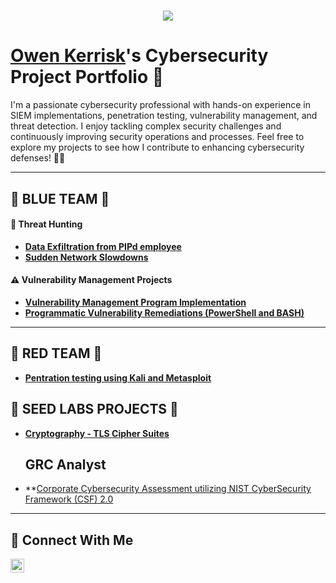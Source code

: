 <h1 align="center">
    <img src="https://readme-typing-svg.herokuapp.com/?font=Righteous&size=35&color=FFFFFF&center=true&vCenter=true&width=500&height=70&duration=2000&lines=$+whoami;+Owen+Kerrisk;" />
</h1>

# <a href="https://www.linkedin.com/in/owenkerrisk /">Owen Kerrisk</a>'s Cybersecurity Project Portfolio 🔐

I'm a passionate cybersecurity professional with hands-on experience in SIEM implementations, penetration testing, vulnerability management, and threat detection. I enjoy tackling complex security challenges and continuously improving security operations and processes. Feel free to explore my projects to see how I contribute to enhancing cybersecurity defenses! 🚀🔐

---

## 🔵 BLUE TEAM 🔵

#### 🚨 Threat Hunting

- **[Data Exfiltration from PIPd employee](https://github.com/owenkerrisk/Sudden-Data-Exfiltration-from-PIPd-employee)**
- **[Sudden Network Slowdowns](https://github.com/owenkerrisk/Sudden-Network-Slowdowns)**

#### ⚠️ Vulnerability Management Projects

- **[Vulnerability Management Program Implementation](https://github.com/owenkerrisk/vulnerability-management-program)**
- **[Programmatic Vulnerability Remediations (PowerShell and BASH)](https://github.com/owenkerrisk/Remediation-Automation-Bash-and-Powershell/tree/main)**

---

## 🔴 RED TEAM 🔴 

- **[Pentration testing using Kali and Metasploit](https://github.com/owenkerrisk/Penetration-Testing-using-Kali-Metasploit-)**

## 🧪 SEED LABS PROJECTS 🧪

- **[Cryptography - TLS Cipher Suites](https://github.com/owenkerrisk/Crytography/tree/main)**

  ## GRC Analyst
  
- **[Corporate Cybersecurity Assessment utilizing NIST CyberSecurity Framework (CSF) 2.0](https://github.com/owenkerrisk/GRC-Analyst)






<hr/>

## 🤳 Connect With Me

[<img align="left" alt="___________ | LinkedIn" width="22px" src="https://cdn.jsdelivr.net/npm/simple-icons@v3/icons/linkedin.svg" />][linkedin]


[linkedin]: https://linkedin.com/in/owen-kerrisk-b7743085

<!--
<img width="35" alt="image" src="https://github.com/user-attachments/assets/2f41c7cd-5ea8-4475-b451-a37161b6c3fb"> 
<img width="35" alt="image" src="https://github.com/user-attachments/assets/77649969-9910-4994-8b96-74a116cfb2a8">
-->
